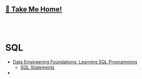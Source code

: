 ## [🏡 Take Me Home!](https://github.com/vdanepalli)

<br/><br/>

# SQL 

- [Data Engineering Foundations: Learning SQL Programming](/LinkedInLearning_SQL/sql.md#data-engineering-foundations-learning-sql-programming)
  - [SQL Statements](/LinkedInLearning_SQL/statements.md#sql-statements)
- 